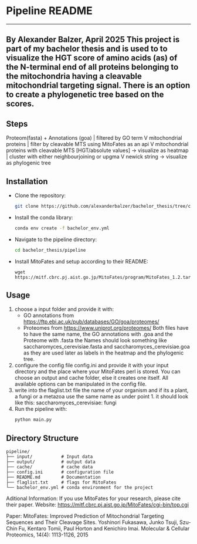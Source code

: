 # Pipeline README
-----------------------------------------------------
By Alexander Balzer, April 2025
This project is part of my bachelor thesis and is used to to visualize the HGT score of amino acids (as) of the N-terminal end 
of all proteins belonging to the mitochondria having a cleavable mitochondrial targeting signal.
There is an option to create a phylogenetic tree based on the scores.
-----------------------------------------------------
## Steps
Proteom(fasta) + Annotations (goa)
| filtered by GO term
V
mitochondrial proteins
| filter by cleavable MTS using MitoFates as an api
V
mitochondrial proteins with
cleavable MTS
[HGT/absolute values]    -> visualize as heatmap
| cluster with either neighbourjoining or upgma 
V
newick string                    -> visualize as phylogenic tree 

## Installation
- Clone the repository:
    ```bash
    git clone https://github.com/alexanderbalzer/bachelor_thesis/tree/cmd_line_arg/pipeline
    ```
- Install the conda library:
    ```bash
    conda env create -f bachelor_env.yml
    ```
- Navigate to the pipeline directory:
    ```bash
    cd bachelor_thesis/pipeline
    ```
- Install MitoFates and setup according to their README:
    ```
    wget https://mitf.cbrc.pj.aist.go.jp/MitoFates/program/MitoFates_1.2.tar.gz
    ```

## Usage
1. choose a input folder and provide it with:
    - GO annotations from https://ftp.ebi.ac.uk/pub/databases/GO/goa/proteomes/ 
    - Proteomes from https://www.uniprot.org/proteomes/
    Both files have to have the same name, the GO annotations with .goa and the Proteome with .fasta
    the Names should look something like saccharomyces_cerevisiae.fasta and saccharomyces_cerevisiae.goa
    as they are used later as labels in the heatmap and the phylogenic tree.
2. configure the config file config.ini and provide it with your input directory and the place where your MitoFates perl is stored.
    You can choose an output and cache folder, else it creates one itself.
    All available options can be manipulated in the config file.
3. write into the flaglist.txt file the name of your organism and if its a plant, a fungi or a metazoa
    use the same name as under point 1.
    it should look like this:
    saccharomyces_cerevisiae: fungi
4. Run the pipeline with:
    ```bash
    python main.py
    ```

## Directory Structure
```
pipeline/
├── input/           # Input data
├── output/          # output data
├── cache/           # cache data
├── config.ini       # configuration file
├── README.md        # Documentation
├── flaglist.txt     # flags for MitoFates
└── bachelor_env.yml # conda environment for the project
```

Aditional Information:
If you use MitoFates for your research, please cite their paper.
Website: https://mitf.cbrc.pj.aist.go.jp/MitoFates/cgi-bin/top.cgi

Paper:
MitoFates: Improved Prediction of Mitochondrial Targeting Sequences and Their Cleavage Sites.
Yoshinori Fukasawa, Junko Tsuji, Szu-Chin Fu, Kentaro Tomii, Paul Horton and Kenichiro Imai.
Molecular & Cellular Proteomics, 14(4): 1113-1126, 2015
